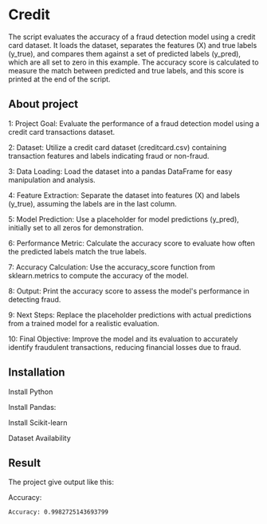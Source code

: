 
# Credit

The script evaluates the accuracy of a fraud detection model using a credit card dataset. It loads the dataset, separates the features (X) and true labels (y_true), and compares them against a set of predicted labels (y_pred), which are all set to zero in this example. The accuracy score is calculated to measure the match between predicted and true labels, and this score is printed at the end of the script.


## About project
1: Project Goal: Evaluate the performance of a fraud detection model using a credit card transactions dataset.

2: Dataset: Utilize a credit card dataset (creditcard.csv) containing transaction features and labels indicating fraud or non-fraud.

3: Data Loading: Load the dataset into a pandas DataFrame for easy manipulation and analysis.

4: Feature Extraction: Separate the dataset into features (X) and labels (y_true), assuming the labels are in the last column.

5: Model Prediction: Use a placeholder for model predictions (y_pred), initially set to all zeros for demonstration.

6: Performance Metric: Calculate the accuracy score to evaluate how often the predicted labels match the true labels.

7: Accuracy Calculation: Use the accuracy_score function from sklearn.metrics to compute the accuracy of the model.

8: Output: Print the accuracy score to assess the model's performance in detecting fraud.

9: Next Steps: Replace the placeholder predictions with actual predictions from a trained model for a realistic evaluation.

10: Final Objective: Improve the model and its evaluation to accurately identify fraudulent transactions, reducing financial losses due to fraud.
## Installation 
Install Python

Install Pandas:

Install Scikit-learn

Dataset Availability

## Result
The project give output like this:

Accuracy:

    Accuracy: 0.9982725143693799